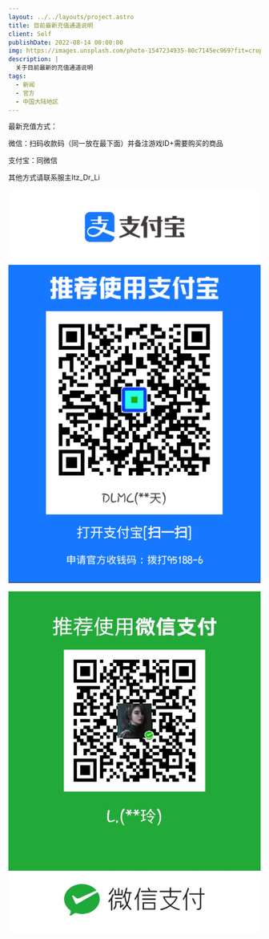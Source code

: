 ```yaml
---
layout: ../../layouts/project.astro
title: 目前最新充值通道说明
client: Self
publishDate: 2022-08-14 00:00:00
img: https://images.unsplash.com/photo-1547234935-80c7145ec969?fit=crop&w=1400&h=700&q=75
description: |
  关于目前最新的充值通道说明
tags:
  - 新闻
  - 官方
  - 中国大陆地区
---
```


最新充值方式：

微信：扫码收款码（同一放在最下面）并备注游戏ID+需要购买的商品

支付宝：同微信

其他方式请联系服主Itz_Dr_Li

![zfb.jpg](../../../public/assets/zfb.jpg)

![wx.jpg](../../../public/assets/wx.jpg)